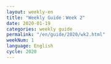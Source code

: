 ```yaml
---
layout: weekly-en
title: "Weekly Guide：Week 2"
date: 2020-01-19
categories: weekly guide
permalink: "/en/guide/2020/wk2.html"
weekNum: 1
language: English
cycle: 2020
---
```

